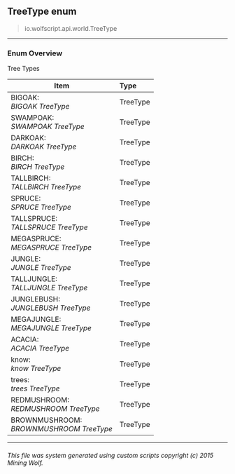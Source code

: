 ## TreeType __enum__

>io.wolfscript.api.world.TreeType

---

### Enum Overview

Tree Types

Item | Type   
--- | :--- 
BIGOAK: <br> _BIGOAK TreeType_ | TreeType
SWAMPOAK: <br> _SWAMPOAK TreeType_ | TreeType
DARKOAK: <br> _DARKOAK TreeType_ | TreeType
BIRCH: <br> _BIRCH TreeType_ | TreeType
TALLBIRCH: <br> _TALLBIRCH TreeType_ | TreeType
SPRUCE: <br> _SPRUCE TreeType_ | TreeType
TALLSPRUCE: <br> _TALLSPRUCE TreeType_ | TreeType
MEGASPRUCE: <br> _MEGASPRUCE TreeType_ | TreeType
JUNGLE: <br> _JUNGLE TreeType_ | TreeType
TALLJUNGLE: <br> _TALLJUNGLE TreeType_ | TreeType
JUNGLEBUSH: <br> _JUNGLEBUSH TreeType_ | TreeType
MEGAJUNGLE: <br> _MEGAJUNGLE TreeType_ | TreeType
ACACIA: <br> _ACACIA TreeType_ | TreeType
know: <br> _know TreeType_ | TreeType
trees: <br> _trees TreeType_ | TreeType
REDMUSHROOM: <br> _REDMUSHROOM TreeType_ | TreeType
BROWNMUSHROOM: <br> _BROWNMUSHROOM TreeType_ | TreeType



---



###### This file was system generated using custom scripts copyright (c) 2015 Mining Wolf.
	

